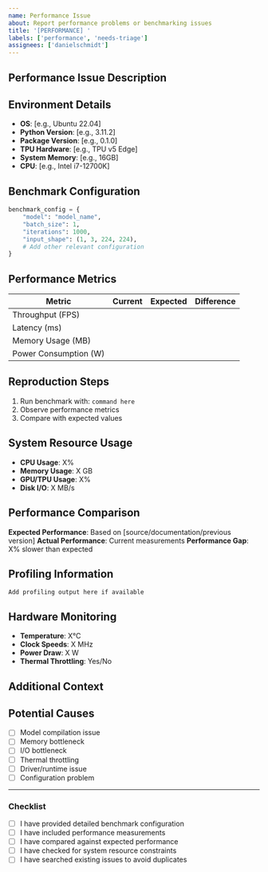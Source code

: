 ```yaml
---
name: Performance Issue
about: Report performance problems or benchmarking issues
title: '[PERFORMANCE] '
labels: ['performance', 'needs-triage']
assignees: ['danielschmidt']
---
```


## Performance Issue Description
<!-- Describe the performance problem you're experiencing -->

## Environment Details
- **OS**: [e.g., Ubuntu 22.04]
- **Python Version**: [e.g., 3.11.2]
- **Package Version**: [e.g., 0.1.0]
- **TPU Hardware**: [e.g., TPU v5 Edge]
- **System Memory**: [e.g., 16GB]
- **CPU**: [e.g., Intel i7-12700K]

## Benchmark Configuration
<!-- Provide details about the benchmark configuration -->
```python
benchmark_config = {
    "model": "model_name",
    "batch_size": 1,
    "iterations": 1000,
    "input_shape": (1, 3, 224, 224),
    # Add other relevant configuration
}
```

## Performance Metrics
<!-- Provide current performance measurements -->
| Metric | Current | Expected | Difference |
|--------|---------|----------|------------|
| Throughput (FPS) | | | |
| Latency (ms) | | | |
| Memory Usage (MB) | | | |
| Power Consumption (W) | | | |

## Reproduction Steps
1. Run benchmark with: `command here`
2. Observe performance metrics
3. Compare with expected values

## System Resource Usage
<!-- If available, provide system resource usage during benchmark -->
- **CPU Usage**: X%
- **Memory Usage**: X GB
- **GPU/TPU Usage**: X%
- **Disk I/O**: X MB/s

## Performance Comparison
<!-- Compare with other models, versions, or expected performance -->
**Expected Performance**: Based on [source/documentation/previous version]
**Actual Performance**: Current measurements
**Performance Gap**: X% slower than expected

## Profiling Information
<!-- If you've done any profiling, include relevant information -->
```
Add profiling output here if available
```

## Hardware Monitoring
<!-- If available, include hardware monitoring data -->
- **Temperature**: X°C
- **Clock Speeds**: X MHz
- **Power Draw**: X W
- **Thermal Throttling**: Yes/No

## Additional Context
<!-- Any other information that might help diagnose the performance issue -->

## Potential Causes
<!-- If you have theories about what might be causing the issue -->
- [ ] Model compilation issue
- [ ] Memory bottleneck  
- [ ] I/O bottleneck
- [ ] Thermal throttling
- [ ] Driver/runtime issue
- [ ] Configuration problem

---

### Checklist
- [ ] I have provided detailed benchmark configuration
- [ ] I have included performance measurements
- [ ] I have compared against expected performance
- [ ] I have checked for system resource constraints
- [ ] I have searched existing issues to avoid duplicates